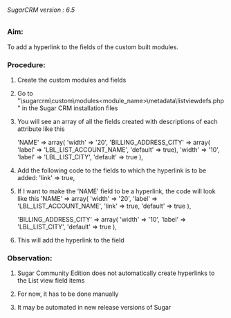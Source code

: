 ###### SugarCRM version : 6.5

### Aim: 
  To add a hyperlink to the fields of the custom built modules.

### Procedure:

  1. Create the custom modules and fields

  2. Go to "\sugarcrm\custom\modules\<module_name>\metadata\listviewdefs.php" in
  the Sugar CRM installation files

  3. You will see an array of all the fields created with descriptions of each attribute like this

        'NAME' => array(
        'width' => '20',
        'BILLING_ADDRESS_CITY' => array(
        'label' => 'LBL_LIST_ACCOUNT_NAME',
        'default' => true),
        'width' => '10',
        'label' => 'LBL_LIST_CITY',
        'default' => true
                ),
  1. Add the following code to the fields to which the hyperlink is to be added: 'link' =>
  true,

  2. If I want to make the 'NAME' field to be a hyperlink, the code will look like this
        'NAME' => array(
        'width' => '20',
        'label' => 'LBL_LIST_ACCOUNT_NAME',
        'link' => true,
        'default' => true
               ),

        'BILLING_ADDRESS_CITY' => array(
        'width' => '10',
        'label' => 'LBL_LIST_CITY',
        'default' => true
                             ),

   1. This will add the hyperlink to the field

### Observation:

   1. Sugar Community Edition does not automatically create hyperlinks to the List view field items

   2. For now, it has to be done manually

   3. It may be automated in new release versions of Sugar

